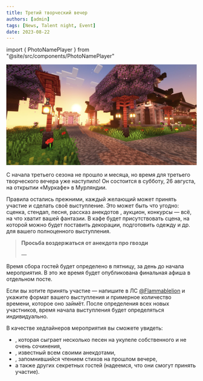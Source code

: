 ```yaml
---
title: Третий творческий вечер
authors: [admin]
tags: [News, Talent night, Event]
date: 2023-08-22
---
```


import { PhotoNamePlayer } from "@site/src/components/PhotoNamePlayer"

![Портал в городе Мурляндия](./img/portal-v-gorode-murlyandiya.jpg)

С начала третьего сезона не прошло и месяца, но время для третьего творческого вечера уже наступило!
Он состоится в субботу, 26 августа, на открытии «Муркафе» в Мурляндии.

<!--truncate-->

Правила остались прежними, каждый желающий может принять участие и сделать своё выступление. Это может быть что угодно: сценка, стендап, песня, рассказ анекдотов , аукцион, конкурсы — всё, на что хватит вашей фантазии. В кафе будет присутствовать сцена, на которой можно будет поставить декорации, подготовить одежду и др. для вашего полноценного выступления.

> **Просьба воздержаться от анекдота про гвозди** 
>
> — <PhotoNamePlayer nickname="Flammablelion" />   

Время сбора гостей будет определено в пятницу, за день до начала мероприятия. В это же время будет опубликована финальная афиша в отдельном посте.

Если вы хотите принять участие — напишите в ЛС [@Flammablelion](https://t.me/Flammablelion) и укажите формат вашего выступления и примерное количество времени, которое оно займёт. После определения всех новых участников, время начала выступления будет определяться индивидуально.

В качестве хедлайнеров мероприятия вы сможете увидеть:

- <PhotoNamePlayer nickname="Notna69" />, которая сыграет несколько песен на укулеле собственного и не очень сочинения,
- <PhotoNamePlayer nickname="Pedrilko" />, известный всем своими анекдотами, 
- <PhotoNamePlayer nickname="KOK_MAN" />, запомнившийся чтением стихов на прошлом вечере,
- а также других секретных гостей (надеемся, что они смогут принять участие).
